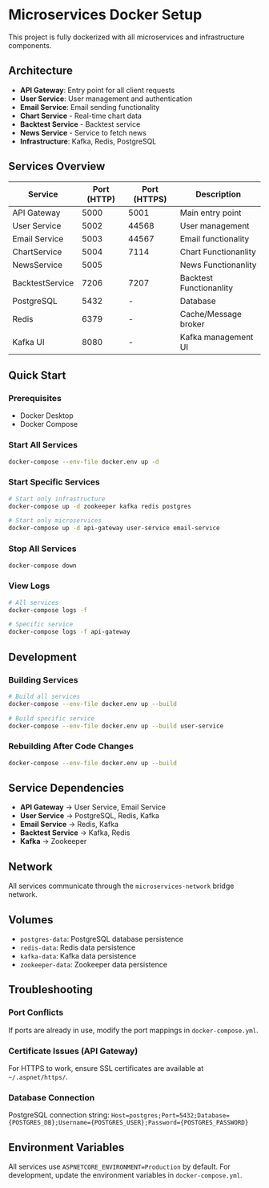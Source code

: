 # Microservices Docker Setup

This project is fully dockerized with all microservices and infrastructure components.

## Architecture

- **API Gateway**: Entry point for all client requests
- **User Service**: User management and authentication
- **Email Service**: Email sending functionality
- **Chart Service** - Real-time chart data
- **Backtest Service** - Backtest service
- **News Service** - Service to fetch news
- **Infrastructure**: Kafka, Redis, PostgreSQL

## Services Overview

| Service | Port (HTTP) | Port (HTTPS) | Description |
|---------|-------------|--------------|-------------|
| API Gateway | 5000 | 5001 | Main entry point |
| User Service | 5002 | 44568 | User management |
| Email Service | 5003 | 44567 | Email functionality |
| ChartService | 5004 | 7114| Chart Functionanlity |
| NewsService | 5005 |  | News Functionanlity |
| BacktestService | 7206 | 7207 | Backtest Functionanlity |
| PostgreSQL | 5432 | - | Database |
| Redis | 6379 | - | Cache/Message broker |
| Kafka UI | 8080 | - | Kafka management UI |

## Quick Start

### Prerequisites
- Docker Desktop
- Docker Compose

### Start All Services
```bash
docker-compose --env-file docker.env up -d
```

### Start Specific Services
```bash
# Start only infrastructure
docker-compose up -d zookeeper kafka redis postgres

# Start only microservices
docker-compose up -d api-gateway user-service email-service
```

### Stop All Services
```bash
docker-compose down
```

### View Logs
```bash
# All services
docker-compose logs -f

# Specific service
docker-compose logs -f api-gateway
```

## Development

### Building Services
```bash
# Build all services
docker-compose --env-file docker.env up --build

# Build specific service
docker-compose --env-file docker.env up --build user-service
```

### Rebuilding After Code Changes
```bash
docker-compose --env-file docker.env up --build
```

## Service Dependencies

- **API Gateway** → User Service, Email Service
- **User Service** → PostgreSQL, Redis, Kafka
- **Email Service** → Redis, Kafka
- **Backtest Service** → Kafka, Redis
- **Kafka** → Zookeeper

## Network

All services communicate through the `microservices-network` bridge network.

## Volumes

- `postgres-data`: PostgreSQL database persistence
- `redis-data`: Redis data persistence
- `kafka-data`: Kafka data persistence
- `zookeeper-data`: Zookeeper data persistence

## Troubleshooting

### Port Conflicts
If ports are already in use, modify the port mappings in `docker-compose.yml`.

### Certificate Issues (API Gateway)
For HTTPS to work, ensure SSL certificates are available at `~/.aspnet/https/`.

### Database Connection
PostgreSQL connection string: `Host=postgres;Port=5432;Database={POSTGRES_DB};Username={POSTGRES_USER};Password={POSTGRES_PASSWORD}`

## Environment Variables

All services use `ASPNETCORE_ENVIRONMENT=Production` by default. For development, update the environment variables in `docker-compose.yml`. 